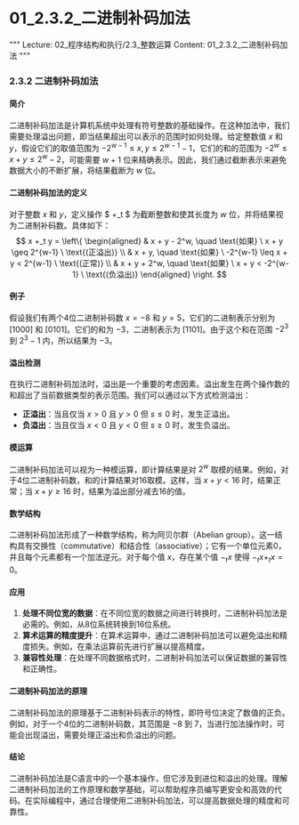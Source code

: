 # 01_2.3.2_二进制补码加法

"""
Lecture: 02_程序结构和执行/2.3_整数运算
Content: 01_2.3.2_二进制补码加法
"""

### 2.3.2 二进制补码加法

#### 简介
二进制补码加法是计算机系统中处理有符号整数的基础操作。在这种加法中，我们需要处理溢出问题，即当结果超出可以表示的范围时如何处理。给定整数值 $x$ 和 $y$，假设它们的取值范围为 $-2^{w-1} \leq x, y \leq 2^{w-1} - 1$，它们的和的范围为 $-2^w \leq x + y \leq 2^w - 2$，可能需要 $w + 1$ 位来精确表示。因此，我们通过截断表示来避免数据大小的不断扩展，将结果截断为 $w$ 位。

#### 二进制补码加法的定义

对于整数 $x$ 和 $y$，定义操作 $ +_t $ 为截断整数和使其长度为 $w$ 位，并将结果视为二进制补码数。具体如下：
$$ x +_t y = \left\{
\begin{aligned}
& x + y - 2^w, \quad \text{如果} \ x + y \geq 2^{w-1} \ \text{(正溢出)} \\
& x + y, \quad \text{如果} \ -2^{w-1} \leq x + y < 2^{w-1} \ \text{(正常)} \\
& x + y + 2^w, \quad \text{如果} \ x + y < -2^{w-1} \ \text{(负溢出)}
\end{aligned}
\right. $$

#### 例子

假设我们有两个4位二进制补码数 $x = -8$ 和 $y = 5$，它们的二进制表示分别为 $[1000]$ 和 $[0101]$。它们的和为 $-3$，二进制表示为 $[1101]$。由于这个和在范围 $-2^3$ 到 $2^3 - 1$ 内，所以结果为 $-3$。

#### 溢出检测

在执行二进制补码加法时，溢出是一个重要的考虑因素。溢出发生在两个操作数的和超出了当前数据类型的表示范围。我们可以通过以下方式检测溢出：
- **正溢出**：当且仅当 $x > 0$ 且 $y > 0$ 但 $s \leq 0$ 时，发生正溢出。
- **负溢出**：当且仅当 $x < 0$ 且 $y < 0$ 但 $s \geq 0$ 时，发生负溢出。

#### 模运算

二进制补码加法可以视为一种模运算，即计算结果是对 $2^w$ 取模的结果。例如，对于4位二进制补码数，和的计算结果对16取模。这样，当 $x + y < 16$ 时，结果正常；当 $x + y \geq 16$ 时，结果为溢出部分减去16的值。

#### 数学结构

二进制补码加法形成了一种数学结构，称为阿贝尔群（Abelian group）。这一结构具有交换性（commutative）和结合性（associative）；它有一个单位元素0，并且每个元素都有一个加法逆元。对于每个值 $x$，存在某个值 $-_t x$ 使得 $-_t x +_t x = 0$。

#### 应用

1. **处理不同位宽的数据**：在不同位宽的数据之间进行转换时，二进制补码加法是必需的。例如，从8位系统转换到16位系统。
2. **算术运算的精度提升**：在算术运算中，通过二进制补码加法可以避免溢出和精度损失。例如，在乘法运算前先进行扩展以提高精度。
3. **兼容性处理**：在处理不同数据格式时，二进制补码加法可以保证数据的兼容性和正确性。

#### 二进制补码加法的原理

二进制补码加法的原理基于二进制补码表示的特性，即符号位决定了数值的正负。例如，对于一个4位的二进制补码数，其范围是 $-8$ 到 $7$，当进行加法操作时，可能会出现溢出，需要处理正溢出和负溢出的问题。

#### 结论

二进制补码加法是C语言中的一个基本操作，但它涉及到进位和溢出的处理。理解二进制补码加法的工作原理和数学基础，可以帮助程序员编写更安全和高效的代码。在实际编程中，通过合理使用二进制补码加法，可以提高数据处理的精度和可靠性。